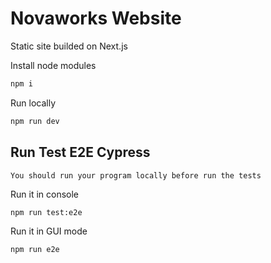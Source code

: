 # Novaworks Website

Static site builded on Next.js

Install node modules

```bash
npm i
```

Run locally

```bash
npm run dev
```

## Run Test E2E Cypress

`You should run your program locally before run the tests`

Run it in console

```bash
npm run test:e2e
```

Run it in GUI mode

```bash
npm run e2e
```

